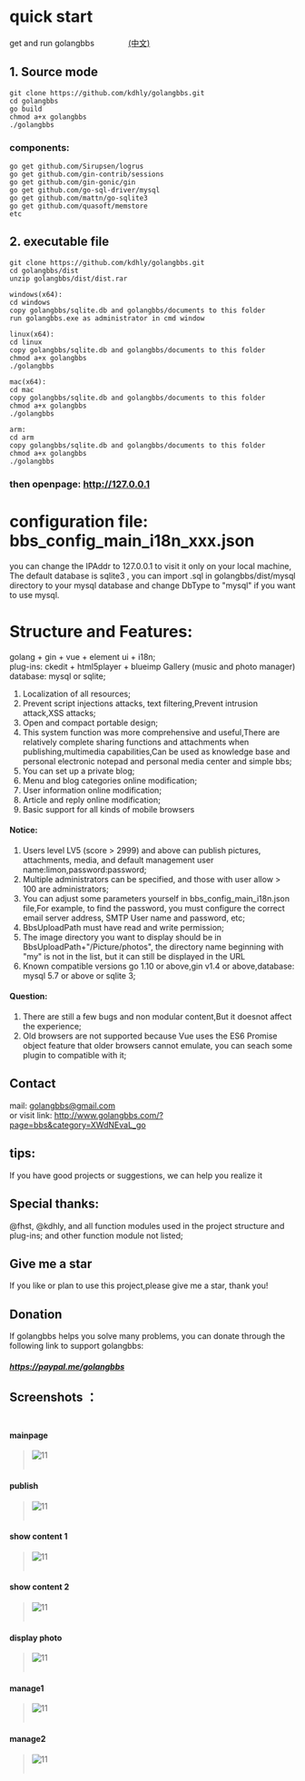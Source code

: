 # quick start

get and run golangbbs &emsp;&emsp;&emsp;&emsp;[(中文)](/READMECN.md)

## 1. Source mode
	
	git clone https://github.com/kdhly/golangbbs.git  
	cd golangbbs  
	go build  
	chmod a+x golangbbs  
	./golangbbs  

### components:

	go get github.com/Sirupsen/logrus  
	go get github.com/gin-contrib/sessions  
	go get github.com/gin-gonic/gin  
	go get github.com/go-sql-driver/mysql  
	go get github.com/mattn/go-sqlite3  
	go get github.com/quasoft/memstore  
	etc  


## 2. executable file 

	git clone https://github.com/kdhly/golangbbs.git   
	cd golangbbs/dist  
	unzip golangbbs/dist/dist.rar  

	windows(x64):  
	cd windows  
	copy golangbbs/sqlite.db and golangbbs/documents to this folder  
	run golangbbs.exe as administrator in cmd window 

	linux(x64):  
	cd linux  
	copy golangbbs/sqlite.db and golangbbs/documents to this folder  
	chmod a+x golangbbs  
	./golangbbs  

	mac(x64):  
	cd mac  
	copy golangbbs/sqlite.db and golangbbs/documents to this folder  
	chmod a+x golangbbs  
	./golangbbs  

	arm:  
	cd arm  
	copy golangbbs/sqlite.db and golangbbs/documents to this folder  
	chmod a+x golangbbs  
	./golangbbs  

### then openpage: http://127.0.0.1 

# configuration file: bbs_config_main_i18n_xxx.json
you can change the IPAddr to 127.0.0.1 to visit it only on your local machine, The default database is sqlite3 , you can import .sql in golangbbs/dist/mysql directory to your mysql database and change DbType to "mysql" if you want to use mysql.

# Structure and Features:
golang + gin + vue + element ui + i18n;    
plug-ins: ckedit + html5player + blueimp Gallery (music and photo manager)  
database: mysql or sqlite;  
1. Localization of all resources;  
2. Prevent script injections attacks, text filtering,Prevent intrusion attack,XSS attacks;  
3. Open and compact portable design;  
4. This system function was more comprehensive and useful,There are relatively complete sharing functions and attachments when publishing,multimedia capabilities,Can be used as knowledge base and personal electronic notepad and personal media center and simple bbs;  
5. You can set up a private blog;  
6. Menu and blog categories online modification;  
7. User information online modification;  
8. Article and reply online modification;  
9. Basic support for all kinds of mobile browsers  

#### Notice:
1. Users level LV5 (score > 2999) and above can publish pictures, attachments, media, and default management user name:limon,password:password;
2. Multiple administrators can be specified, and those with user allow > 100 are administrators;
3. You can adjust some parameters yourself in bbs_config_main_i18n.json file,For example, to find the password, you must configure the correct email server address, SMTP User name and password, etc;
4. BbsUploadPath must have read and write permission;
5. The image directory you want to display should be in BbsUploadPath+"/Picture/photos", the directory name beginning with "my" is not in the list, but it can still be displayed in the URL
6. Known compatible versions go 1.10 or above,gin v1.4 or above,database: mysql 5.7 or above or sqlite 3;

#### Question:
1. There are still a few bugs and non modular content,But it doesnot affect the experience;
2. Old browsers are not supported because Vue uses the ES6 Promise object feature that older browsers cannot emulate, you can seach some plugin to compatible with it;

## Contact
mail: golangbbs@gmail.com  
or visit link: http://www.golangbbs.com/?page=bbs&category=XWdNEvaL_go

## tips:
If you have good projects or suggestions, we can help you realize it
## Special thanks:
@fhst, @kdhly, and all function modules used in the project structure and plug-ins; and other function module not listed;

## Give me a star
If you like or plan to use this project,please give me a star, thank you!

## Donation
If golangbbs helps you solve many problems, you can donate through the following link to support golangbbs:
##### https://paypal.me/golangbbs

## Screenshots ：<br /><br />
#### mainpage 
>![11](/static/img/screenshots/mainpage.jpg)  <br /><br />
#### publish 
>![11](/static/img/screenshots/publish.jpg)  <br /><br />
#### show content 1
>![11](/static/img/screenshots/show1.jpg)  <br /><br />
#### show content 2
>![11](/static/img/screenshots/show2.jpg)  <br /><br />
#### display photo 
>![11](/static/img/screenshots/photoshow1.jpg)  <br /><br />
#### manage1 
>![11](/static/img/screenshots/manage1.jpg)  <br /><br />
#### manage2 
>![11](/static/img/screenshots/manage2.jpg)  <br /><br />
